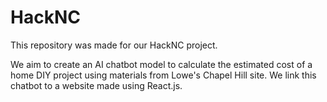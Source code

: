 # HackNC
This repository was made for our HackNC project. 

We aim to create an AI chatbot model to calculate the estimated cost of a 
home DIY project using materials from Lowe's Chapel Hill site. 
We link this chatbot to a website made using React.js.